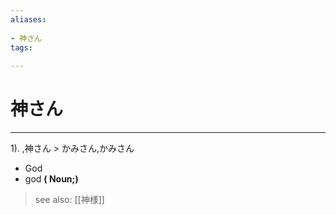 ```yaml
---
aliases:
    
- 神さん
tags:
    
---
```


# 神さん
---
1).
,神さん > かみさん,かみさん

- God
- god
**( Noun;)**
> see also:  [[神様]]
            